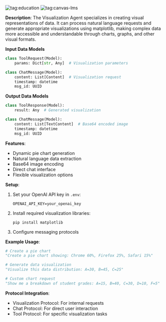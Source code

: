 ![tag:education](https://img.shields.io/badge/education-4A90E2)
![tag:canvas-lms](https://img.shields.io/badge/canvas--lms-E72429)

**Description**: The Visualization Agent specializes in creating visual representations of data. It can process natural language requests and generate appropriate visualizations using matplotlib, making complex data more accessible and understandable through charts, graphs, and other visual formats.

**Input Data Models**

```python
class ToolRequest(Model):
    params: Dict[str, Any]  # Visualization parameters

class ChatMessage(Model):
    content: List[Content]  # Visualization request
    timestamp: datetime
    msg_id: UUID
```

**Output Data Models**

```python
class ToolResponse(Model):
    result: Any  # Generated visualization

class ChatMessage(Model):
    content: List[TextContent]  # Base64 encoded image
    timestamp: datetime
    msg_id: UUID
```

**Features**:

- Dynamic pie chart generation
- Natural language data extraction
- Base64 image encoding
- Direct chat interface
- Flexible visualization options

**Setup**:

1. Set your OpenAI API key in `.env`:
   ```
   OPENAI_API_KEY=your_openai_key
   ```
2. Install required visualization libraries:
   ```
   pip install matplotlib
   ```
3. Configure messaging protocols

**Example Usage**:

```python
# Create a pie chart
"Create a pie chart showing: Chrome 60%, Firefox 25%, Safari 15%"

# Generate data visualization
"Visualize this data distribution: A=30, B=45, C=25"

# Custom chart request
"Show me a breakdown of student grades: A=15, B=40, C=30, D=10, F=5"
```

**Protocol Integration**:

- Visualization Protocol: For internal requests
- Chat Protocol: For direct user interaction
- Tool Protocol: For specific visualization tasks
